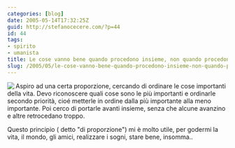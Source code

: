 ```yaml
---
categories: [blog]
date: 2005-05-14T17:32:25Z
guid: http://stefanocecere.com/?p=44
id: 44
tags:
- spirito
- umanista
title: Le cose vanno bene quando procedono insieme, non quando procedono isolate.
slug: /2005/05/le-cose-vanno-bene-quando-procedono-insieme-non-quando-procedono-isolate/
---
```


<img src="http://www.clum.net/md/upload/sub/principi04.jpg" align="left" />Aspiro ad una certa proporzione, cercando di ordinare le cose importanti della vita. Devo riconoscere quali cose sono le più importanti e ordinarle secondo priorità, cioé metterle in ordine dalla più importante alla meno importante. Poi cerco di portarle avanti insieme, senza che alcune avanzino e altre retrocedano troppo.

Questo principio ( detto "di proporzione") mi è molto utile, per godermi la vita, il mondo, gli amici, realizzare i sogni, stare bene, insomma..